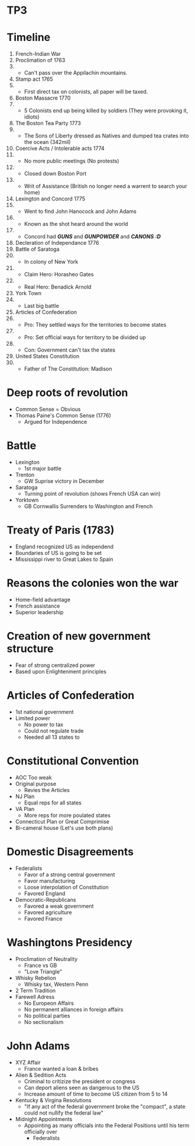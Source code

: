 TP3
===
# Timeline
1. French-Indian War
2. Proclimation of 1763
2. - Can't pass over the Appilachin mountains.
3. Stamp act 1765
3. - First direct tax on colonists, all paper will be taxed.
4. Boston Massacre 1770
4. - 5 Colonists end up being killed by soldiers (They were provoking it, idiots)
5. The Boston Tea Party 1773
5. - The Sons of Liberty dressed as Natives and dumped tea crates into the ocean (342mil)
6. Coercive Acts / Intolerable acts 1774
6. - No more public meetings (No protests)
6. - Closed down Boston Port
6. - Writ of Assistance (British no longer need a warrent to search your home)
7. Lexington and Concord 1775
7. - Went to find John Hanocock and John Adams
7. - Known as the shot heard around the world
7. - Concord had ***GUNS*** and ***GUNPOWDER*** and ***CANONS*** ***:D***
8. Decleration of Independance 1776
9. Battle of Saratoga
9. - In colony of New York
9. - Claim Hero: Horasheo Gates
9. - Real Hero: Benadick Arnold
10. York Town
10. - Last big battle
11. Articles of Confederation
11. - Pro: They settled ways for the territories to become states
11. - Pro: Set official ways for territory to be divided up
11. - Con: Government can't tax the states
12. United States Constitution
12. - Father of The Constitution: Madison

# Deep roots of revolution
 - Common Sense = Obvious
 - Thomas Paine's Common Sense (1776)
   - Argued for Independence
# Battle
 - Lexington
   - 1st major battle
 - Trenton
   - GW Suprise victory in December
 - Saratoga
   - Turning point of revolution (shows French USA can win)
 - Yorktown
   - GB Cornwallis Surrenders to Washington and French

# Treaty of Paris (1783)
 - England recognized US as independend
 - Boundaries of US is going to be set
 - Mississippi river to Great Lakes to Spain

#  Reasons the colonies won the war
 - Home-field advantage
 - French assistance
 - Superior leadership

# Creation of new government structure
 - Fear of strong centralized power
 - Based upon Enlightenment principles

#  Articles of Confederation
 - 1st national government
 - Limited power
   - No power to tax
   - Could not regulate trade
   - Needed all 13 states to

# Constitutional Convention
 - AOC Too weak
 - Original purpose
   - Revies the Articles
 - NJ Plan
   - Equal reps for all states
 - VA Plan
   - More reps for more poulated states
 - Connecticut Plan or Great Comprimise
  - Bi-cameral house (Let's use both plans)

# Domestic Disagreements
 - Federalists
   - Favor of a strong central government
   - Favor manufacturing
   - Loose interpolation of Constitution
   - Favored England
 - Democratic-Republicans
   - Favored a weak government
   - Favored agriculture
   - Favored France

# Washingtons Presidency
 - Proclimation of Neutrality
   - France vs GB
   - "Love Triangle"
 - Whisky Rebelion
   - Whisky tax, Western Penn
 - 2 Term Tradition
 - Farewell Adress
   - No Europeon Affairs
   - No permanent alliances in foreign affairs
   - No political parties
   - No sectionalism

# John Adams
 - XYZ Affair
   - France wanted a loan & bribes
 - Alien & Sedition Acts
   - Criminal to critizize the president or congress
   - Can deport aliens seen as dangerous to the US
   - Increase amount of time to become US citizen from 5 to 14
 - Kentucky & Virgina Resolutions
   - "If any act of the federal government broke the "compact", a state could not nullify the federal law"
 - Midnight Appointments
   - Appointing as many officials into the Federal Positions until his term officially over
     - Federalists
